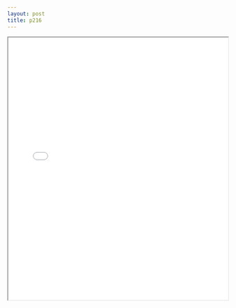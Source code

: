 ```yaml
---
layout: post
title: p216
---
```


<div class="pdf-container">
<iframe src="ea/assets/pdfs/p216.pdf" height="600" width="100%" allowFullScreen="true"></iframe>
</div>

